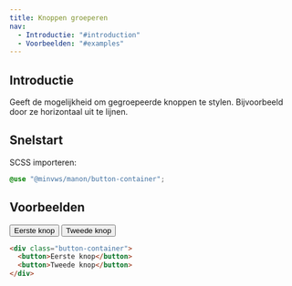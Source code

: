 ```yaml
---
title: Knoppen groeperen
nav:
  - Introductie: "#introduction"
  - Voorbeelden: "#examples"
---
```


<h2 id="introduction">Introductie</h2>

Geeft de mogelijkheid om gegroepeerde knoppen te stylen. Bijvoorbeeld door ze horizontaal uit te lijnen.

<h2 id="quickstart">Snelstart</h2>

SCSS importeren:

```scss
@use "@minvws/manon/button-container";
```

<h2 id="examples">Voorbeelden</h2>

<div class="button-container">
  <button>Eerste knop</button>
  <button>Tweede knop</button>
</div>

```html
<div class="button-container">
  <button>Eerste knop</button>
  <button>Tweede knop</button>
</div>
```
